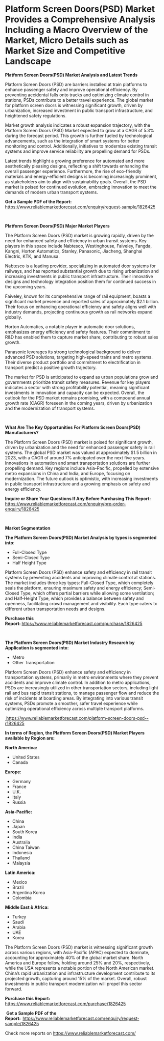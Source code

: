 <p><h1>Platform Screen Doors(PSD) Market Provides a Comprehensive Analysis Including a Macro Overview of the Market, Micro Details such as Market Size and Competitive Landscape</h1></p><p><strong>Platform Screen Doors(PSD) Market Analysis and Latest Trends</strong></p>
<p><p>Platform Screen Doors (PSD) are barriers installed at train platforms to enhance passenger safety and improve operational efficiency. By preventing accidental falls onto tracks and optimizing climate control in stations, PSDs contribute to a better travel experience. The global market for platform screen doors is witnessing significant growth, driven by urbanization, increased investment in public transport infrastructure, and heightened safety regulations.</p><p>Market growth analysis indicates a robust expansion trajectory, with the Platform Screen Doors (PSD) Market expected to grow at a CAGR of 5.3% during the forecast period. This growth is further fueled by technological advancements, such as the integration of smart systems for better monitoring and control. Additionally, initiatives to modernize existing transit systems and improve service reliability are propelling demand for PSDs.</p><p>Latest trends highlight a growing preference for automated and more aesthetically pleasing designs, reflecting a shift towards enhancing the overall passenger experience. Furthermore, the rise of eco-friendly materials and energy-efficient designs is becoming increasingly prominent, as stakeholders aim to align with sustainability goals. Overall, the PSD market is poised for continued evolution, embracing innovation to meet the demands of modern urban transport systems.</p></p>
<p><strong>Get a Sample PDF of the Report:&nbsp;</strong> <a href="https://www.reliablemarketforecast.com/enquiry/request-sample/1826425?utm_campaign=3175&utm_medium=2&utm_source=Github&utm_content=ia&utm_term=12042025&utm_id=platform-screen-doorspsd">https://www.reliablemarketforecast.com/enquiry/request-sample/1826425</a></p>
<p>&nbsp;</p>
<p><strong>Platform Screen Doors(PSD) Major Market Players</strong></p>
<p><p>The Platform Screen Doors (PSD) market is growing rapidly, driven by the need for enhanced safety and efficiency in urban transit systems. Key players in this space include Nabtesco, Westinghouse, Faiveley, Fangda, Kangni, Horton Automatics, Stanley, Panasonic, Jiacheng, Shanghai Electric, KTK, and Manusa. </p><p>Nabtesco is a leading provider, specializing in automated door systems for railways, and has reported substantial growth due to rising urbanization and increasing investments in public transport infrastructure. Their innovative designs and technology integration position them for continued success in the upcoming years.</p><p>Faiveley, known for its comprehensive range of rail equipment, boasts a significant market presence and reported sales of approximately $2.1 billion. Their focus on enhancing operational efficiency and safety aligns well with industry demands, projecting continuous growth as rail networks expand globally.</p><p>Horton Automatics, a notable player in automatic door solutions, emphasizes energy efficiency and safety features. Their commitment to R&D has enabled them to capture market share, contributing to robust sales growth.</p><p>Panasonic leverages its strong technological background to deliver advanced PSD solutions, targeting high-speed trains and metro systems. Their diverse product portfolio and commitment to electrification in transport predict a positive growth trajectory.</p><p>The market for PSD is anticipated to expand as urban populations grow and governments prioritize transit safety measures. Revenue for key players indicates a sector with strong profitability potential, meaning significant investments in innovation and capacity can be expected. Overall, the outlook for the PSD market remains promising, with a compound annual growth rate (CAGR) foreseen in the coming years, driven by urbanization and the modernization of transport systems.</p></p>
<p>&nbsp;</p>
<p><strong>What Are The Key Opportunities For Platform Screen Doors(PSD) Manufacturers?</strong></p>
<p><p>The Platform Screen Doors (PSD) market is poised for significant growth, driven by urbanization and the need for enhanced passenger safety in rail systems. The global PSD market was valued at approximately $1.5 billion in 2023, with a CAGR of around 7% anticipated over the next five years. Innovations in automation and smart transportation solutions are further propelling demand. Key regions include Asia-Pacific, propelled by extensive metro expansions in China and India, and Europe, focusing on modernization. The future outlook is optimistic, with increasing investments in public transport infrastructure and a growing emphasis on safety and energy efficiency.</p></p>
<p><strong>Inquire or Share Your Questions If Any Before Purchasing This Report:</strong> <a href="https://www.reliablemarketforecast.com/enquiry/pre-order-enquiry/1826425?utm_campaign=3175&utm_medium=2&utm_source=Github&utm_content=ia&utm_term=12042025&utm_id=platform-screen-doorspsd">https://www.reliablemarketforecast.com/enquiry/pre-order-enquiry/1826425</a></p>
<p>&nbsp;</p>
<p><strong>Market Segmentation</strong></p>
<p><strong>The Platform Screen Doors(PSD) Market Analysis by types is segmented into:</strong></p>
<p><ul><li>Full-Closed Type</li><li>Semi-Closed Type</li><li>Half Height Type</li></ul></p>
<p><p>Platform Screen Doors (PSD) enhance safety and efficiency in rail transit systems by preventing accidents and improving climate control at stations. The market includes three key types: Full-Closed Type, which completely seals the platform, ensuring maximum safety and energy efficiency; Semi-Closed Type, which offers partial barriers while allowing some ventilation; and Half-Height Type, which provides a balance between safety and openness, facilitating crowd management and visibility. Each type caters to different urban transportation needs and designs.</p></p>
<p><strong>Purchase this Report:&nbsp;</strong><a href="https://www.reliablemarketforecast.com/purchase/1826425?utm_campaign=3175&utm_medium=2&utm_source=Github&utm_content=ia&utm_term=12042025&utm_id=platform-screen-doorspsd">https://www.reliablemarketforecast.com/purchase/1826425</a></p>
<p>&nbsp;</p>
<p><strong>The Platform Screen Doors(PSD) Market Industry Research by Application is segmented into:</strong></p>
<p><ul><li>Metro</li><li>Other Transportation</li></ul></p>
<p><p>Platform Screen Doors (PSD) enhance safety and efficiency in transportation systems, primarily in metro environments where they prevent accidents and improve climate control. In addition to metro applications, PSDs are increasingly utilized in other transportation sectors, including light rail and bus rapid transit stations, to manage passenger flow and reduce the risk of incidents at boarding areas. By integrating into various transit systems, PSDs promote a smoother, safer travel experience while optimizing operational efficiency across multiple transport platforms.</p></p>
<p><a href="https://www.reliablemarketforecast.com/platform-screen-doors-psd--r1826425?utm_campaign=3175&utm_medium=2&utm_source=Github&utm_content=ia&utm_term=12042025&utm_id=platform-screen-doorspsd">&nbsp;https://www.reliablemarketforecast.com/platform-screen-doors-psd--r1826425</a></p>
<p><strong>In terms of Region, the Platform Screen Doors(PSD) Market Players available by Region are:</strong></p>
<p>
    <p> <strong> North America: </strong>
        <ul>
            <li>United States</li>
            <li>Canada</li>
        </ul>
        </p> 
    <p> <strong> Europe: </strong>
        <ul>
            <li>Germany</li>
            <li>France</li>
            <li>U.K.</li>
            <li>Italy</li>
            <li>Russia</li>
        </ul>
        </p> 
    <p> <strong> Asia-Pacific: </strong>
        <ul>
            <li>China</li>
            <li>Japan</li>
            <li>South Korea</li>
            <li>India</li>
            <li>Australia</li>
            <li>China Taiwan</li>
            <li>Indonesia</li>
            <li>Thailand</li>
            <li>Malaysia</li>
        </ul>
        </p> 
    <p> <strong> Latin America: </strong>
        <ul>
            <li>Mexico</li>
            <li>Brazil</li>
            <li>Argentina Korea</li>
            <li>Colombia</li>
        </ul>
        </p> 
    <p> <strong> Middle East & Africa: </strong>
        <ul>
            <li>Turkey</li>
            <li>Saudi</li>
            <li>Arabia</li>
            <li>UAE</li>
            <li>Korea</li>
        </ul>
    </p>
    </p>
<p><p>The Platform Screen Doors (PSD) market is witnessing significant growth across various regions, with Asia-Pacific (APAC) expected to dominate, accounting for approximately 40% of the global market share. North America and Europe follow, holding around 25% and 20%, respectively, while the USA represents a notable portion of the North American market. China’s rapid urbanization and infrastructure development contribute to its projected growth, capturing around 15% of the market. Overall, robust investments in public transport modernization will propel this sector forward.</p></p>
<p><strong>Purchase this Report: </strong><a href="https://www.reliablemarketforecast.com/purchase/1826425?utm_campaign=3175&utm_medium=2&utm_source=Github&utm_content=ia&utm_term=12042025&utm_id=platform-screen-doorspsd">https://www.reliablemarketforecast.com/purchase/1826425</a></p>
<p>&nbsp;<strong>Get a Sample PDF of the Report:&nbsp;&nbsp;</strong><a href="https://www.reliablemarketforecast.com/enquiry/request-sample/1826425?utm_campaign=3175&utm_medium=2&utm_source=Github&utm_content=ia&utm_term=12042025&utm_id=platform-screen-doorspsd">https://www.reliablemarketforecast.com/enquiry/request-sample/1826425</a></p>
<p><strong></strong></p>
<p>Check more reports on <a href="https://www.reliablemarketforecast.com/?utm_campaign=3175&utm_medium=2&utm_source=Github&utm_content=ia&utm_term=12042025&utm_id=platform-screen-doorspsd">https://www.reliablemarketforecast.com/</a></p>